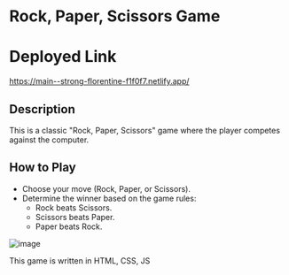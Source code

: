 # Rock, Paper, Scissors Game

# Deployed Link
https://main--strong-florentine-f1f0f7.netlify.app/

## Description
This is a classic "Rock, Paper, Scissors" game where the player competes against the computer.

## How to Play

- Choose your move (Rock, Paper, or Scissors).
- Determine the winner based on the game rules:
  - Rock beats Scissors.
  - Scissors beats Paper.
  - Paper beats Rock.

![image](https://github.com/Raviprasaath/rock-paper-scissors-game/assets/117162868/d26b6239-50c5-4293-b04f-c6c2eb25545a)

This game is written in HTML, CSS, JS

